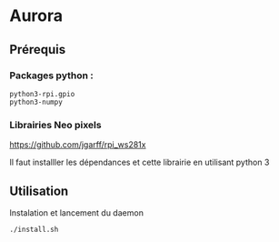 # Aurora

## Prérequis

### Packages python : 
```
python3-rpi.gpio
python3-numpy
```

### Librairies Neo pixels

https://github.com/jgarff/rpi_ws281x

Il faut installler les dépendances et cette librairie en utilisant python 3

## Utilisation

Instalation et lancement du daemon

```
./install.sh
```
